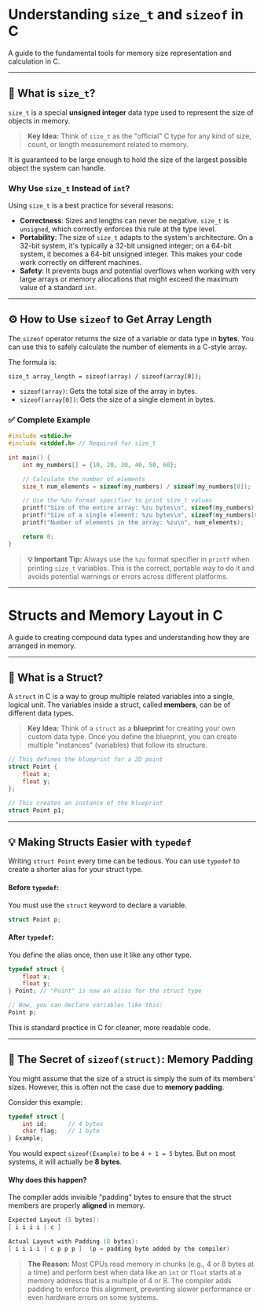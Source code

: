# **Understanding `size_t` and `sizeof` in C**

A guide to the fundamental tools for memory size representation and calculation in C.

---

## 🧠 What is `size_t`?

`size_t` is a special **unsigned integer** data type used to represent the size of objects in memory.

> **Key Idea:** Think of `size_t` as the "official" C type for any kind of size, count, or length measurement related to memory.

It is guaranteed to be large enough to hold the size of the largest possible object the system can handle.

### Why Use `size_t` Instead of `int`?

Using `size_t` is a best practice for several reasons:

* **Correctness**: Sizes and lengths can never be negative. `size_t` is `unsigned`, which correctly enforces this rule at the type level.
* **Portability**: The size of `size_t` adapts to the system's architecture. On a 32-bit system, it's typically a 32-bit unsigned integer; on a 64-bit system, it becomes a 64-bit unsigned integer. This makes your code work correctly on different machines.
* **Safety**: It prevents bugs and potential overflows when working with very large arrays or memory allocations that might exceed the maximum value of a standard `int`.

---

## ⚙️ How to Use `sizeof` to Get Array Length

The `sizeof` operator returns the size of a variable or data type in **bytes**. You can use this to safely calculate the number of elements in a C-style array.

The formula is:
```
size_t array_length = sizeof(array) / sizeof(array[0]);
```

* `sizeof(array)`: Gets the total size of the array in bytes.
* `sizeof(array[0])`: Gets the size of a single element in bytes.

### ✅ Complete Example

```c
#include <stdio.h>
#include <stddef.h> // Required for size_t

int main() {
    int my_numbers[] = {10, 20, 30, 40, 50, 60};

    // Calculate the number of elements
    size_t num_elements = sizeof(my_numbers) / sizeof(my_numbers[0]);

    // Use the %zu format specifier to print size_t values
    printf("Size of the entire array: %zu bytes\n", sizeof(my_numbers));
    printf("Size of a single element: %zu bytes\n", sizeof(my_numbers[0]));
    printf("Number of elements in the array: %zu\n", num_elements);

    return 0;
}
```

> **💡 Important Tip:** Always use the `%zu` format specifier in `printf` when printing `size_t` variables. This is the correct, portable way to do it and avoids potential warnings or errors across different platforms.


---

# **Structs and Memory Layout in C**

A guide to creating compound data types and understanding how they are arranged in memory.

---

## 🧩 What is a Struct?

A `struct` in C is a way to group multiple related variables into a single, logical unit. The variables inside a struct, called **members**, can be of different data types.

> **Key Idea:** Think of a `struct` as a **blueprint** for creating your own custom data type. Once you define the blueprint, you can create multiple "instances" (variables) that follow its structure.

```c
// This defines the blueprint for a 2D point
struct Point {
    float x;
    float y;
};

// This creates an instance of the blueprint
struct Point p1;
```

---

## 💡 Making Structs Easier with `typedef`

Writing `struct Point` every time can be tedious. You can use `typedef` to create a shorter alias for your struct type.

#### **Before `typedef`:**
You must use the `struct` keyword to declare a variable.
```c
struct Point p;
```

#### **After `typedef`:**
You define the alias once, then use it like any other type.
```c
typedef struct {
    float x;
    float y;
} Point; // "Point" is now an alias for the struct type

// Now, you can declare variables like this:
Point p;
```
This is standard practice in C for cleaner, more readable code.

---

## 📐 The Secret of `sizeof(struct)`: Memory Padding

You might assume that the size of a struct is simply the sum of its members' sizes. However, this is often not the case due to **memory padding**.

Consider this example:
```c
typedef struct {
    int id;      // 4 bytes
    char flag;   // 1 byte
} Example;
```
You would expect `sizeof(Example)` to be `4 + 1 = 5` bytes. But on most systems, it will actually be **8 bytes**.

#### Why does this happen?

The compiler adds invisible "padding" bytes to ensure that the struct members are properly **aligned** in memory.

```c
Expected Layout (5 bytes):
[ i i i i | c ]

Actual Layout with Padding (8 bytes):
[ i i i-i | c p p p ]  (p = padding byte added by the compiler)
```

> **The Reason:** Most CPUs read memory in chunks (e.g., 4 or 8 bytes at a time) and perform best when data like an `int` or `float` starts at a memory address that is a multiple of 4 or 8. The compiler adds padding to enforce this alignment, preventing slower performance or even hardware errors on some systems.